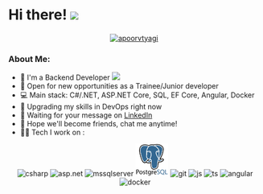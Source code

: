 # Hi there! <img src="https://github.com/TheDudeThatCode/TheDudeThatCode/blob/master/Assets/Hi.gif" width="35" />
<p align="center">
<a href="https://linkedin.com/in/viacheslav-myrhorod/" target="blank"><img align="center" src="https://cdn.jsdelivr.net/npm/simple-icons@3.0.1/icons/linkedin.svg" alt="apoorvtyagi" height="30" width="30" /></a>&nbsp;
</p>

### About Me:
- 🏦 I'm a Backend Developer
      <img src="https://media.giphy.com/media/WUlplcMpOCEmTGBtBW/giphy.gif" width="30">
- 📝 Open for new opportunities as a Trainee/Junior developer
- 💻 Main stack: C#/.NET, ASP.NET Core, SQL, EF Core, Angular, Docker
- 📖 Upgrading my skills in DevOps right now
- 💬 Waiting for your message on <a href="https://linkedin.com/in/viacheslav-myrhorod/">LinkedIn<a>
- 👯 Hope we'll become friends, chat me anytime!
- 🧑‍💻 Tech I work on :

<p align="center">
      <img src="https://brandeps.com/logo-download/C/C-Sharp-logo-vector-01.svg" alt="csharp" width="65" height="65"/>
      <img src="https://raw.githubusercontent.com/actions/starter-workflows/main/icons/aspdotnet.svg" alt="asp.net" width="65" height="65"/>
      <img src="https://brandeps.com/logo-download/M/Microsoft-sql-server-logo-vector-01.svg" alt="mssqlserver" width="65" height="65"/>
      <img src="https://raw.githubusercontent.com/cncf/landscape/master/hosted_logos/postgre-sql.svg" alt="pgsql" width="65" height="65"/>
      <img src="https://www.vectorlogo.zone/logos/git-scm/git-scm-icon.svg" alt="git" width="65" height="65"/>
      <img src="https://raw.githubusercontent.com/leungwensen/svg-icon/master/dist/svg/logos/javascript.svg" alt="js" width="65" height="65"/>
      <img src="https://vectorwiki.com/images/IcHfP__typescript.svg" alt="ts" width="65" height="65"/>
      <img src="https://raw.githubusercontent.com/bestofjs/bestofjs/master/apps/bestofjs-nextjs/public/logos/angularjs.dark.svg" alt="angular" width="65" height="65"/>
      <img src="https://www.vectorlogo.zone/logos/docker/docker-official.svg" alt="docker" width="65" height="65"/>
</p>
